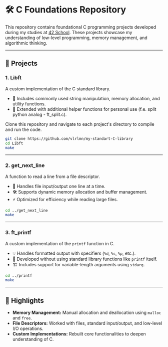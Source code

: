 # 🛠️ C Foundations Repository

This repository contains foundational C programming projects developed during my studies at [42 School](https://42.fr/). These projects showcase my understanding of low-level programming, memory management, and algorithmic thinking.

---

## 🚀 Projects

### 1. **Libft**  
A custom implementation of the C standard library.  
- 📌 Includes commonly used string manipulation, memory allocation, and utility functions.  
- 🧵 Extended with additional helper functions for personal use (f.e. split python analog - ft_split.c).

Clone this repository and navigate to each project's directory to compile and run the code.

```bash
git clone https://github.com/vlrlmn/my-standart-C-library
cd Libft
make
```
---

### 2. **get_next_line**  
A function to read a line from a file descriptor.  
- 📂 Handles file input/output one line at a time.  
- 🛠️ Supports dynamic memory allocation and buffer management.  
- ⚡ Optimized for efficiency while reading large files.

```bash
cd ../get_next_line
make
```
---

### 3. **ft_printf**  
A custom implementation of the `printf` function in C.  
- 💡 Handles formatted output with specifiers (`%d`, `%s`, `%p`, etc.).  
- 🔧 Developed without using standard library functions like `printf` itself.  
- 🏗️ Includes support for variable-length arguments using `stdarg`.

```bash
cd ../printf
make
```

---

## 🌟 Highlights
- **Memory Management:** Manual allocation and deallocation using `malloc` and `free`.
- **File Descriptors:** Worked with files, standard input/output, and low-level I/O operations.
- **Custom Implementations:** Rebuilt core functionalities to deepen understanding of C.

